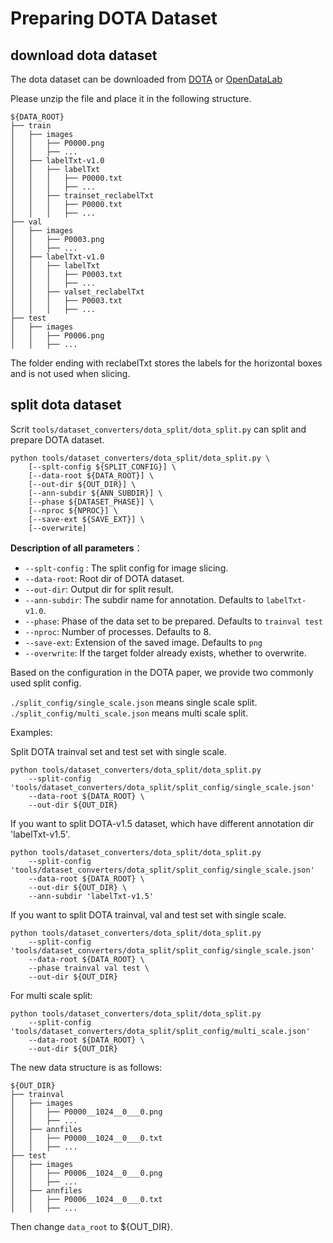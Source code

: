 # Preparing DOTA Dataset

## download dota dataset

The dota dataset can be downloaded from [DOTA](https://captain-whu.github.io/DOTA/dataset.html) or [OpenDataLab](https://opendatalab.org.cn/DOTA_V1.0)

Please unzip the file and place it in the following structure.

```none
${DATA_ROOT}
├── train
│   ├── images
│   │   ├── P0000.png
│   │   ├── ...
│   ├── labelTxt-v1.0
│   │   ├── labelTxt
│   │   │   ├── P0000.txt
│   │   │   ├── ...
│   │   ├── trainset_reclabelTxt
│   │   │   ├── P0000.txt
│   │   │   ├── ...
├── val
│   ├── images
│   │   ├── P0003.png
│   │   ├── ...
│   ├── labelTxt-v1.0
│   │   ├── labelTxt
│   │   │   ├── P0003.txt
│   │   │   ├── ...
│   │   ├── valset_reclabelTxt
│   │   │   ├── P0003.txt
│   │   │   ├── ...
├── test
│   ├── images
│   │   ├── P0006.png
│   │   ├── ...

```

The folder ending with reclabelTxt stores the labels for the horizontal boxes and is not used when slicing.

## split dota dataset

Scrit `tools/dataset_converters/dota_split/dota_split.py` can split and prepare DOTA dataset.

```shell
python tools/dataset_converters/dota_split/dota_split.py \
    [--splt-config ${SPLIT_CONFIG}] \
    [--data-root ${DATA_ROOT}] \
    [--out-dir ${OUT_DIR}] \
    [--ann-subdir ${ANN_SUBDIR}] \
    [--phase ${DATASET_PHASE}] \
    [--nproc ${NPROC}] \
    [--save-ext ${SAVE_EXT}] \
    [--overwrite]
```

**Description of all parameters**：

- `--splt-config` : The split config for image slicing.
- `--data-root`: Root dir of DOTA dataset.
- `--out-dir`: Output dir for split result.
- `--ann-subdir`: The subdir name for annotation. Defaults to `labelTxt-v1.0`.
- `--phase`: Phase of the data set to be prepared. Defaults to `trainval test`
- `--nproc`: Number of processes. Defaults to 8.
- `--save-ext`: Extension of the saved image. Defaults to `png`
- `--overwrite`: If the target folder already exists, whether to overwrite.

Based on the configuration in the DOTA paper, we provide two commonly used split config.

`./split_config/single_scale.json` means single scale split.
`./split_config/multi_scale.json` means multi scale split.

Examples:

Split DOTA trainval set and test set with single scale.

```shell
python tools/dataset_converters/dota_split/dota_split.py
    --split-config 'tools/dataset_converters/dota_split/split_config/single_scale.json'
    --data-root ${DATA_ROOT} \
    --out-dir ${OUT_DIR}
```

If you want to split DOTA-v1.5 dataset, which have different annotation dir 'labelTxt-v1.5'.

```shell
python tools/dataset_converters/dota_split/dota_split.py
    --split-config 'tools/dataset_converters/dota_split/split_config/single_scale.json'
    --data-root ${DATA_ROOT} \
    --out-dir ${OUT_DIR} \
    --ann-subdir 'labelTxt-v1.5'
```

If you want to split DOTA trainval, val and test set with single scale.

```shell
python tools/dataset_converters/dota_split/dota_split.py
    --split-config 'tools/dataset_converters/dota_split/split_config/single_scale.json'
    --data-root ${DATA_ROOT} \
    --phase trainval val test \
    --out-dir ${OUT_DIR}
```

For multi scale split:

```shell
python tools/dataset_converters/dota_split/dota_split.py
    --split-config 'tools/dataset_converters/dota_split/split_config/multi_scale.json'
    --data-root ${DATA_ROOT} \
    --out-dir ${OUT_DIR}
```

The new data structure is as follows:

```none
${OUT_DIR}
├── trainval
│   ├── images
│   │   ├── P0000__1024__0___0.png
│   │   ├── ...
│   ├── annfiles
│   │   ├── P0000__1024__0___0.txt
│   │   ├── ...
├── test
│   ├── images
│   │   ├── P0006__1024__0___0.png
│   │   ├── ...
│   ├── annfiles
│   │   ├── P0006__1024__0___0.txt
│   │   ├── ...
```

Then change `data_root` to ${OUT_DIR}.
